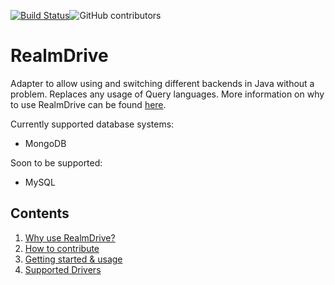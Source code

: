 [![Build Status](https://travis-ci.org/endrealm/RealmDrive.svg?branch=master)](https://travis-ci.org/endrealm/RealmDrive)![GitHub contributors](https://img.shields.io/github/contributors/endrealm/realmdrive.svg)
# RealmDrive
Adapter to allow using and switching different backends in Java without a problem. Replaces any usage of Query languages. More information on why to use RealmDrive can be found [here](https://github.com/endrealm/RealmDrive/blob/master/docs/why.md#why-to-use-realmdrive).

Currently supported database systems:
 - MongoDB
 
 Soon to be supported:
 - MySQL
 
## Contents
1. [Why use RealmDrive?](https://github.com/endrealm/RealmDrive/blob/master/docs/why.md#why-to-use-realmdrive)
2. [How to contribute](https://github.com/endrealm/RealmDrive/blob/master/CONTRIBUTING.md#contributing)
3. [Getting started & usage](https://github.com/endrealm/RealmDrive/blob/master/docs/usage.md)
4. [Supported Drivers](https://github.com/endrealm/RealmDrive/blob/master/docs/driver-support.md)
